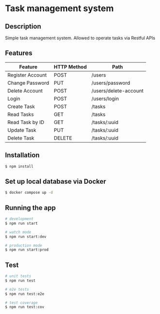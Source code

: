 # Task management system

## Description
Simple task management system. Allowed to operate tasks via Restful APIs

## Features
| Feature | HTTP Method | Path |
| -- | -- | -- |
| Register Account | POST | /users |
| Change Password | PUT | /users/password |
| Delete Account | POST | /users/delete-account |
| Login | POST | /users/login |
| Create Task | POST | /tasks |
| Read Tasks | GET | /tasks |
| Read Task by ID | GET | /tasks/:uuid |
| Update Task | PUT | /tasks/:uuid |
| Delete Task | DELETE | /tasks/:uuid |

## Installation

```bash
$ npm install
```

## Set up local database via Docker

```bash
$ docker compose up -d
```

## Running the app

```bash
# development
$ npm run start

# watch mode
$ npm run start:dev

# production mode
$ npm run start:prod
```

## Test

```bash
# unit tests
$ npm run test

# e2e tests
$ npm run test:e2e

# test coverage
$ npm run test:cov
```
